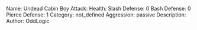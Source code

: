 Name: Undead Cabin Boy
Attack:
Health:
Slash Defense: 0
Bash Defense: 0
Pierce Defense: 1
Category: not_defined
Aggression: passive
Description:
Author: OddLogic